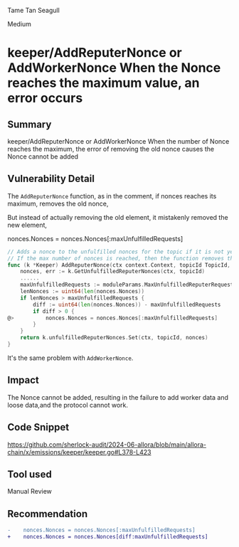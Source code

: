 Tame Tan Seagull

Medium

# keeper/AddReputerNonce or AddWorkerNonce When the Nonce reaches the maximum value, an error occurs

## Summary
keeper/AddReputerNonce or AddWorkerNonce When the number of Nonce reaches the maximum, 
the error of removing the old nonce causes the Nonce cannot be added

## Vulnerability Detail

The `AddReputerNonce` function, as in the comment, if nonces reaches its maximum, removes the old nonce,

But instead of actually removing the old element, it mistakenly removed the new element,

nonces.Nonces = nonces.Nonces[:maxUnfulfilledRequests]

```go
// Adds a nonce to the unfulfilled nonces for the topic if it is not yet added (idempotent).
// If the max number of nonces is reached, then the function removes the oldest nonce and adds the new nonce.
func (k *Keeper) AddReputerNonce(ctx context.Context, topicId TopicId, nonce *types.Nonce, associatedWorkerNonce *types.Nonce) error {
	nonces, err := k.GetUnfulfilledReputerNonces(ctx, topicId)
	......
	maxUnfulfilledRequests := moduleParams.MaxUnfulfilledReputerRequests
	lenNonces := uint64(len(nonces.Nonces))
	if lenNonces > maxUnfulfilledRequests {
		diff := uint64(len(nonces.Nonces)) - maxUnfulfilledRequests
		if diff > 0 {
@>			nonces.Nonces = nonces.Nonces[:maxUnfulfilledRequests]
		}
	}
	return k.unfulfilledReputerNonces.Set(ctx, topicId, nonces)
}
```

It's the same problem with `AddWorkerNonce`.

## Impact
The Nonce cannot be added, resulting in the failure to add worker data and loose data,and the protocol cannot work.

## Code Snippet
https://github.com/sherlock-audit/2024-06-allora/blob/main/allora-chain/x/emissions/keeper/keeper.go#L378-L423

## Tool used

Manual Review

## Recommendation
```diff
-    nonces.Nonces = nonces.Nonces[:maxUnfulfilledRequests]
+    nonces.Nonces = nonces.Nonces[diff:maxUnfulfilledRequests]
```